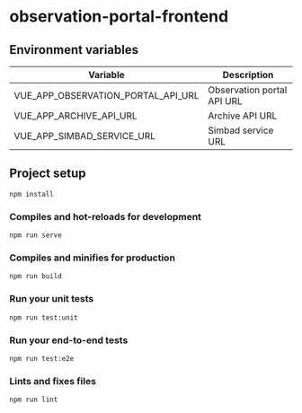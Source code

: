 # observation-portal-frontend

## Environment variables

| Variable                           | Description                |
| ---------------------------------- | -------------------------- |
| VUE_APP_OBSERVATION_PORTAL_API_URL | Observation portal API URL |
| VUE_APP_ARCHIVE_API_URL            | Archive API URL            |
| VUE_APP_SIMBAD_SERVICE_URL         | Simbad service URL         |

## Project setup
```
npm install
```

### Compiles and hot-reloads for development
```
npm run serve
```

### Compiles and minifies for production
```
npm run build
```

### Run your unit tests
```
npm run test:unit
```

### Run your end-to-end tests
```
npm run test:e2e
```

### Lints and fixes files
```
npm run lint
```
